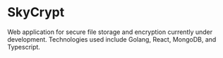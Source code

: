 # SkyCrypt
Web application for secure file storage and encryption currently under development. Technologies used include Golang, React, MongoDB, and Typescript.
